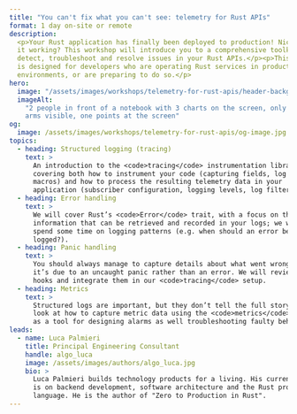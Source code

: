 ```yaml
---
title: "You can't fix what you can't see: telemetry for Rust APIs"
format: 1 day on-site or remote
description:
  <p>Your Rust application has finally been deployed to production! Nice! But is
  it working? This workshop will introduce you to a comprehensive toolkit to
  detect, troubleshoot and resolve issues in your Rust APIs.</p><p>This workshop
  is designed for developers who are operating Rust services in production-like
  environments, or are preparing to do so.</p>
hero:
  image: "/assets/images/workshops/telemetry-for-rust-apis/header-background.jpg"
  imageAlt:
    "2 people in front of a notebook with 3 charts on the screen, only their
    arms visible, one points at the screen"
og:
  image: /assets/images/workshops/telemetry-for-rust-apis/og-image.jpg
topics:
  - heading: Structured logging (tracing)
    text: >
      An introduction to the <code>tracing</code> instrumentation library,
      covering both how to instrument your code (capturing fields, log levels,
      macros) and how to process the resulting telemetry data in your
      application (subscriber configuration, logging levels, log filtering).
  - heading: Error handling
    text: >
      We will cover Rust’s <code>Error</code> trait, with a focus on the
      information that can be retrieved and recorded in your logs; we will also
      spend some time on logging patterns (e.g. when should an error be
      logged?).
  - heading: Panic handling
    text: >
      You should always manage to capture details about what went wrong, even if
      it’s due to an uncaught panic rather than an error. We will review panic
      hooks and integrate them in our <code>tracing</code> setup.
  - heading: Metrics
    text: >
      Structured logs are important, but they don’t tell the full story. We will
      look at how to capture metric data using the <code>metrics</code> library,
      as a tool for designing alarms as well troubleshooting faulty behaviour.
leads:
  - name: Luca Palmieri
    title: Principal Engineering Consultant
    handle: algo_luca
    image: /assets/images/authors/algo_luca.jpg
    bio: >
      Luca Palmieri builds technology products for a living. His current focus
      is on backend development, software architecture and the Rust programming
      language. He is the author of "Zero to Production in Rust".
---
```


<!--break-->
